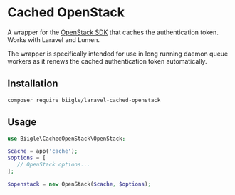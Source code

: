 # Cached OpenStack

A wrapper for the [OpenStack SDK](https://github.com/php-opencloud/openstack) that caches the authentication token. Works with Laravel and Lumen.

The wrapper is specifically intended for use in long running daemon queue workers as it renews the cached authentication token automatically.

## Installation

```
composer require biigle/laravel-cached-openstack
```

## Usage

```php
use Biigle\CachedOpenStack\OpenStack;

$cache = app('cache');
$options = [
   // OpenStack options...
];

$openstack = new OpenStack($cache, $options);
```

